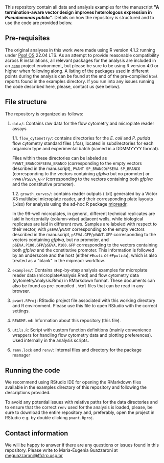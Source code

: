 This repository contain all data and analysis examples for the manuscript **"A termination-aware vector design improves heterologous expression in *Pseudomonas putida*"**. Details on how the repository is structured and to use the code are provided below.

## Pre-requisites

The original analyses in this work were made using R version 4.1.2 running under [Pop! OS](https://pop.system76.com/) 22.04 LTS. As an attempt to provide reasonable compatibility across R installations, all relevant packages for the analysis are included in an [`renv`](https://rstudio.github.io/renv/articles/renv.html) project environment, but please be sure to be using R version 4.0 or higher when following along. A listing of the packages used in different points during the analysis can be found at the end of the pre-compiled `html` reports found in the examples directory. If you run into any issues running the code described here, please, contact us (see below).

## File structure

The repository is organized as follows:

1.  `data/`: Contains raw data for the flow cytometry and microplate reader assays

    1.1. `flow_cytometry/`: contains directories for the *E. coli* and *P. putida* flow cytometry standard files (.fcs), located in subdirectories for each organism type and experimental batch (named in a DDMMYYYY format).

    Files within these directories can be labeled as `PVANT_BRANCO`/`PSEVA_BRANCO` (corresponding to the empty vectors described in the manuscript), `PVANT SP_BRANCO`/`PSEVA SP_BRANCO` (corresponding to the vectors containing *gfplva* but no promoter) or `PVANT`/`PSEVA_GFP` (corresponding to the vectors containing both *gfplva* and the constitutive promoter).

    1.2. `growth_curves/`: contains reader outputs (.txt) generated by a Victor X3 multilabel microplate reader, and their corresponding plate layouts (.xlsx) for analysis using the ad-hoc R package [mipreadr](github.com/viana-guilherme/mipreadr).

    In the 96-well microplates, in general, different technical replicates are laid in horizontally (column-wise) adjacent wells, while biological replicates are laid in different rows. Samples are labeled with respect to their vector, with `pSEVA`/`pVANT` corresponding to the empty vectors described in the manuscript, `pSEVA.GFP`/`pVANT.GFP` corresponding to the vectors containing *gfplva,* but no promoter, and `pSEVA.P100.GFP`/`pSEVA.P100.GFP` corresponding to the vectors containing both *gfplva* and the constitutive promoter. This information is followed by an underscore and the host (either `#Ecoli` or `#Pputida`), which is also treated as a "blank" in the mipreadr workflow.

2.  `examples/`: Contains step-by-step analysis examples for microplate reader  data (microplateAnalysis.Rmd) and flow cytometry data (cytometryAnalysis.Rmd) in RMarkdown format. These documents can also be found as pre-compiled `.html` files that can be read in any browser.

3.  `pvant.RProj`: RStudio project file associated with this working directory and R environment. Please use this file to open RStudio with the correct settings.

4.  `README.md`: Information about this repository (this file).

5.  `utils.R`: Script with custom function definitions (mainly convenience wrappers for handling flow cytometry data and plotting preferences). Used internally in the analysis scripts.

6.  `renv.lock` and `renv/`: Internal files and directory for the package manager

## Running the code

We recommend using RStudio IDE for opening the RMarkdown files available in the examples directory of this repository and following the descriptions provided.

To avoid any potential issues with relative paths for the data directories and to ensure that the correct `renv` used for the analysis is loaded, please, be sure to download the entire repository and, preferably, open the project in RStudio e.g. by double clicking `pvant.Rproj`.

## Contact information

We will be happy to answer if there are any questions or issues found in this repository. Please write to María-Eugenia Guazzaroni at [meguazzaroni\@ffclrp.usp.br](mailto:meguazzaroni@ffclrp.usp.br)
